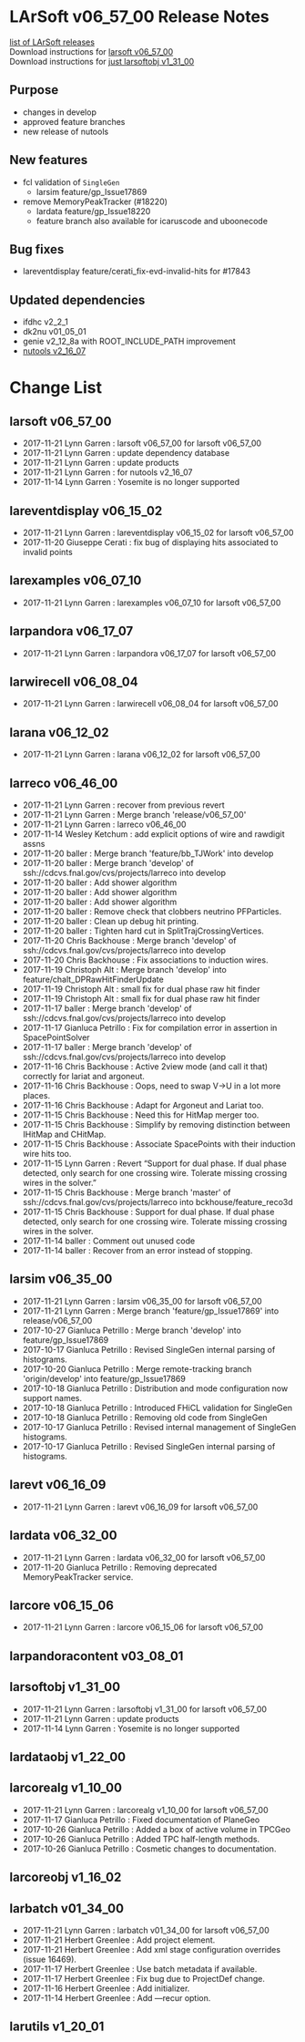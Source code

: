 # LArSoft v06_57_00 Release Notes



[list of LArSoft releases](LArSoft_release_list)  
Download instructions for [larsoft v06_57_00](http://scisoft.fnal.gov/scisoft/bundles/larsoft/v06_57_00/larsoft-v06_57_00.html)  
Download instructions for [just larsoftobj v1_31_00](http://scisoft.fnal.gov/scisoft/bundles/larsoftobj/v1_31_00/larsoftobj-v1_31_00.html)

## Purpose

-   changes in develop
-   approved feature branches
-   new release of nutools

## New features

-   fcl validation of `SingleGen`
    -   larsim feature/gp_Issue17869
-   remove MemoryPeakTracker (#18220)
    -   lardata feature/gp_Issue18220
    -   feature branch also available for icaruscode and uboonecode

## Bug fixes

-   lareventdisplay feature/cerati_fix-evd-invalid-hits for \#17843

## Updated dependencies

-   ifdhc v2_2_1
-   dk2nu v01_05_01
-   genie v2_12_8a with ROOT_INCLUDE_PATH improvement
-   [nutools v2_16_07](https://cdcvs.fnal.gov/redmine/projects/nutools/wiki/NuTools_Release_Notes#nutools-v2_16_07-11212017)

# Change List

## larsoft v06_57_00

-   2017-11-21 Lynn Garren : larsoft v06_57_00 for larsoft v06_57_00
-   2017-11-21 Lynn Garren : update dependency database
-   2017-11-21 Lynn Garren : update products
-   2017-11-21 Lynn Garren : for nutools v2_16_07
-   2017-11-14 Lynn Garren : Yosemite is no longer supported

## lareventdisplay v06_15_02

-   2017-11-21 Lynn Garren : lareventdisplay v06_15_02 for larsoft v06_57_00
-   2017-11-20 Giuseppe Cerati : fix bug of displaying hits associated to invalid points

## larexamples v06_07_10

-   2017-11-21 Lynn Garren : larexamples v06_07_10 for larsoft v06_57_00

## larpandora v06_17_07

-   2017-11-21 Lynn Garren : larpandora v06_17_07 for larsoft v06_57_00

## larwirecell v06_08_04

-   2017-11-21 Lynn Garren : larwirecell v06_08_04 for larsoft v06_57_00

## larana v06_12_02

-   2017-11-21 Lynn Garren : larana v06_12_02 for larsoft v06_57_00

## larreco v06_46_00

-   2017-11-21 Lynn Garren : recover from previous revert
-   2017-11-21 Lynn Garren : Merge branch 'release/v06_57_00'
-   2017-11-21 Lynn Garren : larreco v06_46_00
-   2017-11-14 Wesley Ketchum : add explicit options of wire and rawdigit assns
-   2017-11-20 baller : Merge branch 'feature/bb_TJWork' into develop
-   2017-11-20 baller : Merge branch 'develop' of ssh://cdcvs.fnal.gov/cvs/projects/larreco into develop
-   2017-11-20 baller : Add shower algorithm
-   2017-11-20 baller : Add shower algorithm
-   2017-11-20 baller : Add shower algorithm
-   2017-11-20 baller : Remove check that clobbers neutrino PFParticles.
-   2017-11-20 baller : Clean up debug hit printing.
-   2017-11-20 baller : Tighten hard cut in SplitTrajCrossingVertices.
-   2017-11-20 Chris Backhouse : Merge branch 'develop' of ssh://cdcvs.fnal.gov/cvs/projects/larreco into develop
-   2017-11-20 Chris Backhouse : Fix associations to induction wires.
-   2017-11-19 Christoph Alt : Merge branch 'develop' into feature/chalt_DPRawHitFinderUpdate
-   2017-11-19 Christoph Alt : small fix for dual phase raw hit finder
-   2017-11-19 Christoph Alt : small fix for dual phase raw hit finder
-   2017-11-17 baller : Merge branch 'develop' of ssh://cdcvs.fnal.gov/cvs/projects/larreco into develop
-   2017-11-17 Gianluca Petrillo : Fix for compilation error in assertion in SpacePointSolver
-   2017-11-17 baller : Merge branch 'develop' of ssh://cdcvs.fnal.gov/cvs/projects/larreco into develop
-   2017-11-16 Chris Backhouse : Active 2view mode (and call it that) correctly for lariat and argoneut.
-   2017-11-16 Chris Backhouse : Oops, need to swap V-\>U in a lot more places.
-   2017-11-16 Chris Backhouse : Adapt for Argoneut and Lariat too.
-   2017-11-15 Chris Backhouse : Need this for HitMap merger too.
-   2017-11-15 Chris Backhouse : Simplify by removing distinction between IHitMap and CHitMap.
-   2017-11-15 Chris Backhouse : Associate SpacePoints with their induction wire hits too.
-   2017-11-15 Lynn Garren : Revert “Support for dual phase. If dual phase detected, only search for one crossing wire. Tolerate missing crossing wires in the solver.”
-   2017-11-15 Chris Backhouse : Merge branch 'master' of ssh://cdcvs.fnal.gov/cvs/projects/larreco into bckhouse/feature_reco3d
-   2017-11-15 Chris Backhouse : Support for dual phase. If dual phase detected, only search for one crossing wire. Tolerate missing crossing wires in the solver.
-   2017-11-14 baller : Comment out unused code
-   2017-11-14 baller : Recover from an error instead of stopping.

## larsim v06_35_00

-   2017-11-21 Lynn Garren : larsim v06_35_00 for larsoft v06_57_00
-   2017-11-21 Lynn Garren : Merge branch 'feature/gp_Issue17869' into release/v06_57_00
-   2017-10-27 Gianluca Petrillo : Merge branch 'develop' into feature/gp_Issue17869
-   2017-10-17 Gianluca Petrillo : Revised SingleGen internal parsing of histograms.
-   2017-10-20 Gianluca Petrillo : Merge remote-tracking branch 'origin/develop' into feature/gp_Issue17869
-   2017-10-18 Gianluca Petrillo : Distribution and mode configuration now support names.
-   2017-10-18 Gianluca Petrillo : Introduced FHiCL validation for SingleGen
-   2017-10-18 Gianluca Petrillo : Removing old code from SingleGen
-   2017-10-17 Gianluca Petrillo : Revised internal management of SingleGen histograms.
-   2017-10-17 Gianluca Petrillo : Revised SingleGen internal parsing of histograms.

## larevt v06_16_09

-   2017-11-21 Lynn Garren : larevt v06_16_09 for larsoft v06_57_00

## lardata v06_32_00

-   2017-11-21 Lynn Garren : lardata v06_32_00 for larsoft v06_57_00
-   2017-11-20 Gianluca Petrillo : Removing deprecated MemoryPeakTracker service.

## larcore v06_15_06

-   2017-11-21 Lynn Garren : larcore v06_15_06 for larsoft v06_57_00

## larpandoracontent v03_08_01

## larsoftobj v1_31_00

-   2017-11-21 Lynn Garren : larsoftobj v1_31_00 for larsoft v06_57_00
-   2017-11-21 Lynn Garren : update products
-   2017-11-14 Lynn Garren : Yosemite is no longer supported

## lardataobj v1_22_00

## larcorealg v1_10_00

-   2017-11-21 Lynn Garren : larcorealg v1_10_00 for larsoft v06_57_00
-   2017-11-17 Gianluca Petrillo : Fixed documentation of PlaneGeo
-   2017-10-26 Gianluca Petrillo : Added a box of active volume in TPCGeo
-   2017-10-26 Gianluca Petrillo : Added TPC half-length methods.
-   2017-10-26 Gianluca Petrillo : Cosmetic changes to documentation.

## larcoreobj v1_16_02

## larbatch v01_34_00

-   2017-11-21 Lynn Garren : larbatch v01_34_00 for larsoft v06_57_00
-   2017-11-21 Herbert Greenlee : Add <role> project element.
-   2017-11-21 Herbert Greenlee : Add xml stage configuration overrides (issue 16469).
-   2017-11-17 Herbert Greenlee : Use batch metadata if available.
-   2017-11-17 Herbert Greenlee : Fix bug due to ProjectDef change.
-   2017-11-16 Herbert Greenlee : Add initializer.
-   2017-11-14 Herbert Greenlee : Add —recur option.

## larutils v1_20_01
